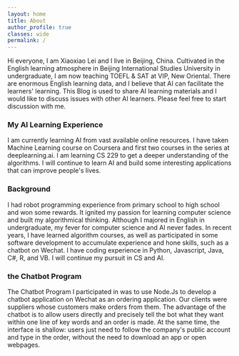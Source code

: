 ```yaml
---
layout: home
title: About
author_profile: true
classes: wide
permalink: /
---
```


Hi everyone, I am Xiaoxiao Lei and I live in Beijing, China. Cultivated in the English learning atmosphere in Beijing International Studies University in undergraduate, I am now teaching TOEFL & SAT at VIP, New Oriental. There are enormous English learning data, and I believe that AI can facilitate the learners' learning. This Blog is used to share AI learning materials and I would like to discuss issues with other AI learners. Please feel free to start discussion with me.

### My AI Learning Experience
I am currently learning AI from vast available online resources. I have taken Machine Learning course on Coursera and first two courses in the series at deeplearning.ai. I am learning CS 229 to get a deeper understanding of the algorithms. I will continue to learn AI and build some interesting applications that can improve people's lives.

### Background
I had robot programming experience from primary school to high school and won some rewards. It ignited my passion for learning computer science and built my algorithmical thinking. Although I majored in English in undergraduate, my fever for computer science and AI never fades. In recent years, I have learned algorithm courses, as well as participated in some software development to accumulate experience and hone skills, such as a chatbot on Wechat. I have coding experience in Python, Javascript, Java, C#, R, and VB. I will continue my pursuit in CS and AI.

### the Chatbot Program
The Chatbot Program I participated in was to use Node.Js to develop a chatbot application on Wechat as an ordering application. Our clients were suppliers whose customers make orders from them. The advantage of the chatbot is to allow users directly and precisely tell the bot what they want within one line of key words and an order is made. At the same time, the interface is shallow: users just need to follow the company's public account and type in the order, without the need to download an app or open webpages.




